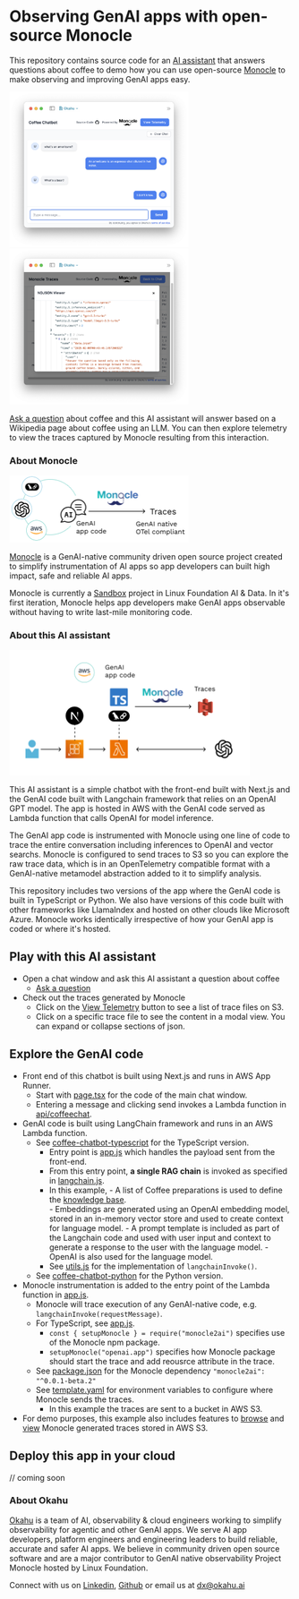 # Observing GenAI apps with open-source Monocle

This repository contains source code for an [AI assistant](#about-this-ai-assistant) that answers questions about coffee to demo how you can use open-source [Monocle](#about-monocle) to make observing and improving GenAI apps easy.  

<img src="assets/img/coffee-ai-assistant.png" width="320"> <img src="assets/img/monocle-trace.png" width="320">

[Ask a question](https://monocle2ai.okahu.io) about coffee and this AI assistant will answer based on a Wikipedia page about coffee using an LLM. You can then explore telemetry to view the traces captured by Monocle resulting from this interaction. 

### About Monocle 

<img src="assets/img/monocle-chat-aws.png" width="320">

[Monocle](http://monocle2ai.org/) is a GenAI-native community driven open source project created to simplify instrumentation of AI apps so app developers can built high impact, safe and reliable AI apps. 

Monocle is currently a [Sandbox](https://lfaidata.foundation/projects/monocle/) project in Linux Foundation AI & Data. In it's first iteration, Monocle helps app developers make GenAI apps observable without having to write last-mile monitoring code. 

### About this AI assistant

<img src="assets/img/ai-assistant-aws.png" width="430">

This AI assistant is a simple chatbot with the front-end built with Next.js and the GenAI code built with Langchain framework that relies on an OpenAI GPT model. The app is hosted in AWS with the GenAI code served as Lambda function that calls OpenAI for model inference. 

The GenAI app code is instrumented with Monocle using one line of code to trace the entire conversation including inferences to OpenAI and vector searchs. Monocle is configured to send traces to S3 so you can explore the raw trace data, which is in an OpenTelemetry compatible format with a GenAI-native metamodel abstraction added to it to simplify analysis. 

This repository includes two versions of the app where the GenAI code is built in TypeScript or Python. We also have versions of this code built with other frameworks like LlamaIndex and hosted on other clouds like Microsoft Azure. Monocle works identically irrespective of how your GenAI app is coded or where it's hosted. 

## Play with this AI assistant

- Open a chat window and ask this AI assistant a question about coffee  
  - [Ask a question](https://monocle2ai.okahu.io) 
- Check out the traces generated by Monocle 
  - Click on the [View Telemetry](https://monocle2ai.okahu.io/s3) button to see a list of trace files on S3. 
  - Click on a specific trace file to see the content in a modal view. You can expand or collapse sections of json. 

## Explore the GenAI code 

- Front end of this chatbot is built using Next.js and runs in AWS App Runner.   
  - Start with [page.tsx](src/app/page.tsx) for the code of the main chat window. 
  - Entering a message and clicking send invokes a Lambda function in [api/coffeechat](src/app/api/coffeechat/route.ts).
- GenAI code is built using LangChain framework and runs in an AWS Lambda function.
  - See [coffee-chatbot-typescript](lambda/monocle-s3-langchain/coffee-chatbot-typescript/) for the TypeScript version.
      - Entry point is [app.js](lambda/monocle-s3-langchain/coffee-chatbot-typescript/app.js) which handles the payload sent from the front-end.
      - From this entry point, **a single RAG chain** is invoked as specified in [langchain.js](lambda/monocle-s3-langchain/coffee-chatbot-typescript/langchain.js). 
      - In this example,
            - A list of Coffee preparations is used to define the [knowledge base](lambda/monocle-s3-langchain/coffee-chatbot-typescript/data/coffeeText.js).  
            - Embeddings are generated using an OpenAI embedding model, stored in an in-memory vector store and used to create context for language model. 
            - A prompt template is included as part of the Langchain code and used with user input and context to generate a response to the user with the language model. 
            - OpenAI is also used for the language model. 
      - See [utils.js](lambda/monocle-s3-langchain/coffee-chatbot-typescript/utils.js) for the implementation of `langchainInvoke()`. 
  - See [coffee-chatbot-python](lambda/python-monocle-s3-langchain/coffee-chatbot-python/) for the Python version.
- Monocle instrumentation is added to the entry point of the Lambda function in [app.js](lambda/monocle-s3-langchain/coffee-chatbot-typescript/app.js). 
  - Monocle will trace execution of any GenAI-native code, e.g. `langchainInvoke(requestMessage)`. 
  - For TypeScript, see [app.js](lambda/monocle-s3-langchain/coffee-chatbot-typescript/app.js). 
     - `const { setupMonocle } = require("monocle2ai")` specifies use of the Monocle npm package. 
     - `setupMonocle("openai.app")` specifies how Monocle package should start the trace and add reousrce attribute in the trace. 
  - See [package.json](lambda/monocle-s3-langchain/coffee-chatbot-typescript/package.json) for the Monocle dependency `"monocle2ai": "^0.0.1-beta.2"`
  - See [template.yaml](lambda/monocle-s3-langchain/template.yaml) for environment variables to configure where Monocle sends the traces.
     - In this example the traces are sent to a bucket in AWS S3. 
- For demo purposes, this example also includes features to [browse](src/app/api/s3list/route.ts) and [view](src/app/s3/page.tsx) Monocle generated traces stored in AWS S3. 

## Deploy this app in your cloud

// coming soon

### About Okahu 

[Okahu](https://www.okahu.ai) is a team of AI, observability & cloud engineers working to simplify observability for agentic and other GenAI apps. We serve AI app developers, platform engineers and engineering leaders to build reliable, accurate and safer AI apps. We believe in community driven open source software and are a major contributor to GenAI native observability Project Monocle hosted by Linux Foundation.

Connect with us on [Linkedin](https://www.linkedin.com/company/99272699/admin/dashboard/), [Github](https://github.com/okahu) or email us at <dx@okahu.ai> 